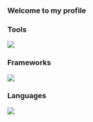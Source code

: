 <h3>Welcome to my profile</h3>


<h3 align="left">Tools</h3>
 <img src="https://skillicons.dev/icons?i=git,vscode,linux,windows,visualstudio" />
<h3 align="left">Frameworks</h3>
 <img src="https://skillicons.dev/icons?i=nodejs,fastapi,express,flutter,tensorflow,unity,rails"/>
 <h3 align="left">Languages</h3>
 <img src="https://skillicons.dev/icons?i=cpp,cs,dart,js,py,go,ruby&theme=light" />
